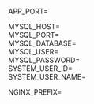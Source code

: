APP_PORT=  

MYSQL_HOST=  
MYSQL_PORT=  
MYSQL_DATABASE=  
MYSQL_USER=  
MYSQL_PASSWORD=  
SYSTEM_USER_ID=  
SYSTEM_USER_NAME=  


NGINX_PREFIX=  